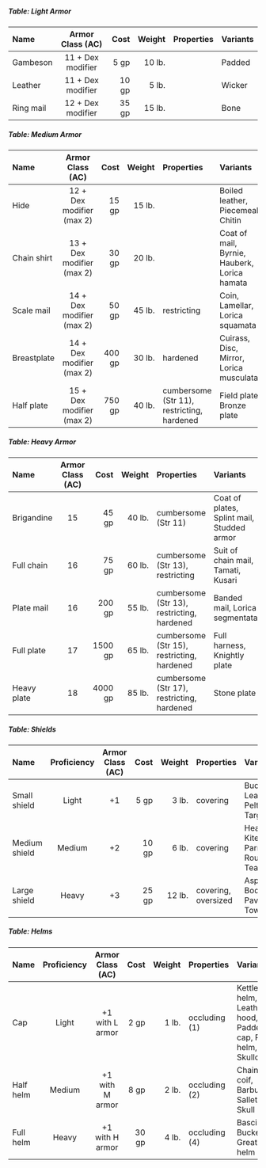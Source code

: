 ##### Table: Light Armor
| Name | Armor Class (AC) | Cost | Weight | Properties | Variants |
|:-----|:----------------:|-----:|-------:|:-----------|:---------|
| Gambeson | 11 + Dex modifier | 5 gp | 10 lb. | | Padded |
| Leather | 11 + Dex modifier |  10 gp  | 5 lb. | | Wicker |
| Ring mail | 12 + Dex modifier | 35 gp | 15 lb. | | Bone |

##### Table: Medium Armor
| Name | Armor Class (AC) | Cost | Weight | Properties | Variants |
|:-----|:----------------:|-----:|-------:|:-----------|:---------|
| Hide | 12 + Dex modifier (max 2) | 15 gp |  15 lb. | | Boiled leather, Piecemeal, Chitin |
| Chain shirt | 13 + Dex modifier (max 2) | 30 gp |  20 lb. | | Coat of mail, Byrnie, Hauberk, Lorica hamata |
| Scale mail | 14 + Dex modifier (max 2) | 50 gp | 45 lb. | restricting | Coin, Lamellar, Lorica squamata |
| Breastplate | 14 + Dex modifier (max 2) | 400 gp |  30 lb. | hardened | Cuirass, Disc, Mirror, Lorica musculata |
| Half plate | 15 + Dex modifier (max 2) | 750 gp | 40 lb. | cumbersome (Str 11), restricting, hardened | Field plate, Bronze plate |

##### Table: Heavy Armor
| Name | Armor Class (AC) | Cost | Weight | Properties | Variants |
|:-----|:----------------:|-----:|-------:|:-----------|:---------|
| Brigandine | 15 | 45 gp | 40 lb. | cumbersome (Str 11) | Coat of plates, Splint mail, Studded armor |
| Full chain | 16 | 75 gp | 60 lb. | cumbersome (Str 13), restricting | Suit of chain mail, Tamati, Kusari |
| Plate mail | 16 | 200 gp | 55 lb. | cumbersome (Str 13), restricting, hardened | Banded mail, Lorica segmentata |
| Full plate | 17 | 1500 gp | 65 lb. | cumbersome (Str 15), restricting, hardened | Full harness, Knightly plate |
| Heavy plate | 18 | 4000 gp | 85 lb. | cumbersome (Str 17), restricting, hardened | Stone plate |

##### Table: Shields
| Name | Proficiency | Armor Class (AC) | Cost | Weight | Properties | Variants |
|:-----|:-----------:|:----------------:|-----:|-------:|:-----------|:---------|
| Small shield | Light | +1 | 5 gp | 3 lb. | covering | Buckler, Leaf, Pelte, Target |
| Medium shield | Medium | +2 | 10 gp | 6 lb. | covering | Heater, Kite, Parma, Round, Teardrop |
| Large shield | Heavy | +3 | 25 gp | 12 lb. | covering, oversized | Aspis, Body, Pavise, Tower |

##### Table: Helms
| Name | Proficiency | Armor Class (AC) | Cost | Weight | Properties | Variants |
|:-----|:-----------:|:----------------:|-----:|-------:|:-----------|:---------|
| Cap | Light | +1 with L armor | 2 gp | 1 lb. | occluding (1) | Kettle helm, Leather hood, Padded cap, Pot helm, Skullcap |
| Half helm | Medium | +1 with M armor | 8 gp | 2 lb. | occluding (2) | Chain coif, Barbute, Sallet, Skull |
| Full helm | Heavy | +1 with H armor | 30 gp | 4 lb. | occluding (4) | Bascinet, Bucket, Great helm |
